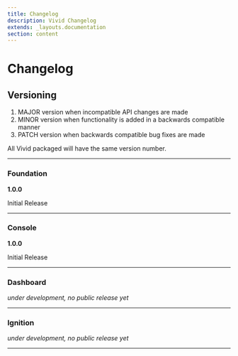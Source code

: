 ```yaml
---
title: Changelog
description: Vivid Changelog
extends: _layouts.documentation
section: content
---
```


# Changelog

## Versioning

1. MAJOR version when incompatible API changes are made
2. MINOR version when functionality is added in a backwards compatible manner
3. PATCH version when backwards compatible bug fixes are made

All Vivid packaged will have the same version number.

--------------------------------------------------------------------------------

### Foundation

**1.0.0**

Initial Release

--------------------------------------------------------------------------------

### Console

**1.0.0**

Initial Release

--------------------------------------------------------------------------------

### Dashboard

*under development, no public release yet*

--------------------------------------------------------------------------------

### Ignition

*under development, no public release yet*

--------------------------------------------------------------------------------